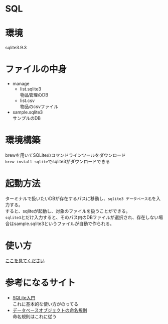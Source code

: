 # SQL

# 環境
sqlite3.9.3

# ファイルの中身
* manage
    * list.sqlite3  
      物品管理のDB
    * list.csv  
      物品のcsvファイル
* sample.sqlite3  
  サンプルのDB

# 環境構築
brewを用いてSQLiteのコマンドラインツールをダウンロード  
`brew install sqlite`でsqlite3がダウンロードできる

# 起動方法
ターミナルで扱いたいDBが存在するパスに移動し、`sqlite3 データベース名`を入力する。  
すると、sqliteが起動し、対象のファイルを扱うことができる。  
`sqlite3`とだけ入力すると、そのパス内のDBファイルが選択され、存在しない場合はsample.sqlite3というファイルが自動で作られる。

# 使い方
[ここを見てください](Howto.md)

# 参考になるサイト
* [SQLite入門](https://www.javadrive.jp/sqlite/)  
 これに基本的な使い方がのってる
* [データベースオブジェクトの命名規則](https://qiita.com/genzouw/items/35022fa96c120e67c637)  
命名規則はこれに従う
